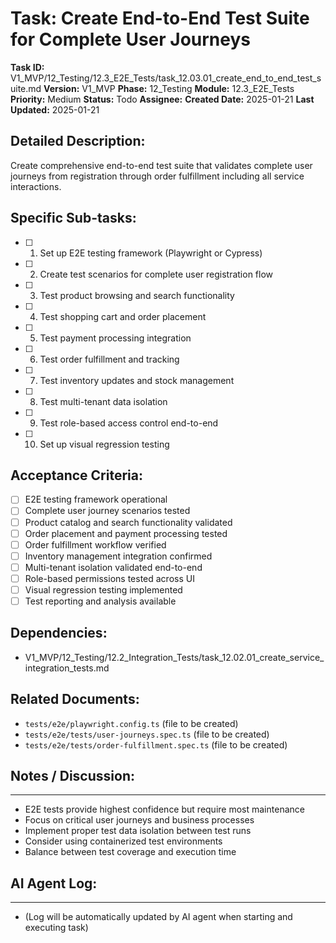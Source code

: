 # Task: Create End-to-End Test Suite for Complete User Journeys

**Task ID:** V1_MVP/12_Testing/12.3_E2E_Tests/task_12.03.01_create_end_to_end_test_suite.md
**Version:** V1_MVP
**Phase:** 12_Testing
**Module:** 12.3_E2E_Tests
**Priority:** Medium
**Status:** Todo
**Assignee:**
**Created Date:** 2025-01-21
**Last Updated:** 2025-01-21

## Detailed Description:
Create comprehensive end-to-end test suite that validates complete user journeys from registration through order fulfillment including all service interactions.

## Specific Sub-tasks:
- [ ] 1. Set up E2E testing framework (Playwright or Cypress)
- [ ] 2. Create test scenarios for complete user registration flow
- [ ] 3. Test product browsing and search functionality
- [ ] 4. Test shopping cart and order placement
- [ ] 5. Test payment processing integration
- [ ] 6. Test order fulfillment and tracking
- [ ] 7. Test inventory updates and stock management
- [ ] 8. Test multi-tenant data isolation
- [ ] 9. Test role-based access control end-to-end
- [ ] 10. Set up visual regression testing

## Acceptance Criteria:
- [ ] E2E testing framework operational
- [ ] Complete user journey scenarios tested
- [ ] Product catalog and search functionality validated
- [ ] Order placement and payment processing tested
- [ ] Order fulfillment workflow verified
- [ ] Inventory management integration confirmed
- [ ] Multi-tenant isolation validated end-to-end
- [ ] Role-based permissions tested across UI
- [ ] Visual regression testing implemented
- [ ] Test reporting and analysis available

## Dependencies:
- V1_MVP/12_Testing/12.2_Integration_Tests/task_12.02.01_create_service_integration_tests.md

## Related Documents:
- `tests/e2e/playwright.config.ts` (file to be created)
- `tests/e2e/tests/user-journeys.spec.ts` (file to be created)
- `tests/e2e/tests/order-fulfillment.spec.ts` (file to be created)

## Notes / Discussion:
---
* E2E tests provide highest confidence but require most maintenance
* Focus on critical user journeys and business processes
* Implement proper test data isolation between test runs
* Consider using containerized test environments
* Balance between test coverage and execution time

## AI Agent Log:
---
* (Log will be automatically updated by AI agent when starting and executing task)
